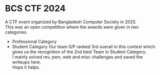 # BCS CTF 2024
A CTF event organized by Bangladesh Computer Society in 2025. <br/>
This was an open competition where the awards were given in two categories.
- Professional Category
- Student Category
Our team 0/P ranked 3rd overall in this contest which gives us the recognition of the 2nd best Team in Student Category. <br/>
I mainly solved rev, pwn, web and misc challenges and saved the writeups here. <br/>
Hope it helps. 
